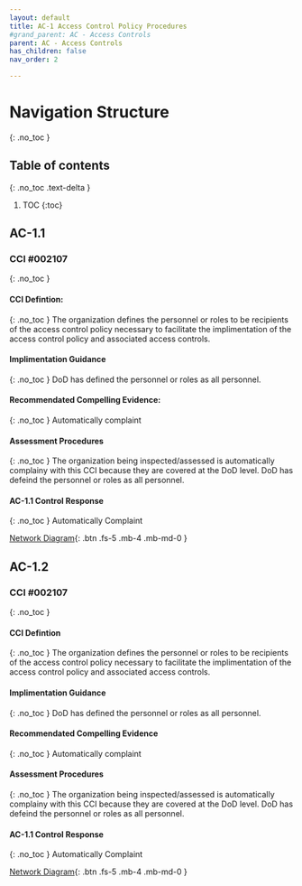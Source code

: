 ```yaml
---
layout: default
title: AC-1 Access Control Policy Procedures 
#grand_parent: AC - Access Controls
parent: AC - Access Controls
has_children: false
nav_order: 2

---
```

# Navigation Structure
{: .no_toc }

## Table of contents
{: .no_toc .text-delta }

1. TOC
{:toc}

## AC-1.1

### CCI #002107
{: .no_toc }

#### CCI Defintion:
{: .no_toc }
The organization defines the personnel or roles to be recipients of the access control policy necessary to facilitate the implimentation of the access control policy and associated access controls.

#### Implimentation Guidance
{: .no_toc }
DoD has defined the personnel or roles as all personnel. 

#### Recommendated Compelling Evidence:
{: .no_toc }
Automatically complaint

#### Assessment Procedures
{: .no_toc }
The organization being inspected/assessed is automatically complainy with this CCI because they are covered at the DoD level. DoD has defeind the personnel or roles as all personnel.

#### AC-1.1 Control Response
{: .no_toc }
Automatically Complaint

[Network Diagram](https://ais.com){: .btn .fs-5 .mb-4 .mb-md-0 }

## AC-1.2 

### CCI #002107
{: .no_toc }
#### CCI Defintion
{: .no_toc }
The organization defines the personnel or roles to be recipients of the access control policy necessary to facilitate the implimentation of the access control policy and associated access controls.

#### Implimentation Guidance
{: .no_toc }
DoD has defined the personnel or roles as all personnel. 

#### Recommendated Compelling Evidence
{: .no_toc }
Automatically complaint

#### Assessment Procedures
{: .no_toc }
The organization being inspected/assessed is automatically complainy with this CCI because they are covered at the DoD level. DoD has defeind the personnel or roles as all personnel.

#### AC-1.1 Control Response
{: .no_toc }
Automatically Complaint

[Network Diagram](https://ais.com){: .btn .fs-5 .mb-4 .mb-md-0 }